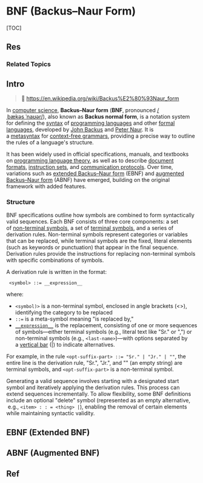 # BNF (Backus–Naur Form)

[TOC]



## Res
### Related Topics



## Intro
> 🔗 https://en.wikipedia.org/wiki/Backus%E2%80%93Naur_form

In [computer science](https://en.wikipedia.org/wiki/Computer_science "Computer science"), **Backus–Naur form** (**BNF**, pronounced [/ˌbækəs ˈnaʊər/](https://en.wikipedia.org/wiki/Help:IPA/English "Help:IPA/English")), also known as **Backus normal form**, is a notation system for defining the [syntax](https://en.wikipedia.org/wiki/Syntax_\(programming_languages\) "Syntax (programming languages)") of [programming languages](https://en.wikipedia.org/wiki/Programming_language "Programming language") and other [formal languages](https://en.wikipedia.org/wiki/Formal_language "Formal language"), developed by [John Backus](https://en.wikipedia.org/wiki/John_Backus "John Backus") and [Peter Naur](https://en.wikipedia.org/wiki/Peter_Naur "Peter Naur"). It is a [metasyntax](https://en.wikipedia.org/wiki/Metasyntax "Metasyntax") for [context-free grammars](https://en.wikipedia.org/wiki/Context-free_grammar "Context-free grammar"), providing a precise way to outline the rules of a language's structure.

It has been widely used in official specifications, manuals, and textbooks on [programming language theory](https://en.wikipedia.org/wiki/Programming_language_theory "Programming language theory"), as well as to describe [document formats](https://en.wikipedia.org/wiki/Document_format "Document format"), [instruction sets](https://en.wikipedia.org/wiki/Instruction_set "Instruction set"), and [communication protocols](https://en.wikipedia.org/wiki/Communication_protocol "Communication protocol"). Over time, variations such as [extended Backus–Naur form](https://en.wikipedia.org/wiki/Extended_Backus%E2%80%93Naur_form "Extended Backus–Naur form") (EBNF) and [augmented Backus–Naur form](https://en.wikipedia.org/wiki/Augmented_Backus%E2%80%93Naur_form "Augmented Backus–Naur form") (ABNF) have emerged, building on the original framework with added features.


### Structure
BNF specifications outline how symbols are combined to form syntactically valid sequences. Each BNF consists of three core components: a set of [non-terminal symbols](https://en.wikipedia.org/wiki/Nonterminal_symbol "Nonterminal symbol"), a set of [terminal symbols](https://en.wikipedia.org/wiki/Terminal_symbol "Terminal symbol"), and a series of derivation rules. Non-terminal symbols represent categories or variables that can be replaced, while terminal symbols are the fixed, literal elements (such as keywords or punctuation) that appear in the final sequence. Derivation rules provide the instructions for replacing non-terminal symbols with specific combinations of symbols.

A derivation rule is written in the format:
``` BNF
 <symbol> ::= __expression__
```

where:
- `<symbol)>` is a non-terminal symbol, enclosed in angle brackets (<>), identifying the category to be replaced
- `::=` is a meta-symbol meaning "is replaced by,"
- [`__expression__`](https://en.wikipedia.org/wiki/Expression_\(mathematics\) "Expression (mathematics)") is the replacement, consisting of one or more sequences of symbols—either terminal symbols (e.g., literal text like "Sr." or ",") or non-terminal symbols (e.g., `<last-name>`)—with options separated by a [vertical bar](https://en.wikipedia.org/wiki/Vertical_bar "Vertical bar") (|) to indicate alternatives.

For example, in the rule `<opt-suffix-part> ::= "Sr." | "Jr." | ""`, the entire line is the derivation rule, "Sr.", "Jr.", and "" (an empty string) are terminal symbols, and `<opt-suffix-part>` is a non-terminal symbol.

Generating a valid sequence involves starting with a designated start symbol and iteratively applying the derivation rules. This process can extend sequences incrementally. To allow flexibility, some BNF definitions include an optional "delete" symbol (represented as an empty alternative,  e.g., `<item> : : = <thing> |`), enabling the removal of certain elements while maintaining syntactic validity.



## EBNF (Extended BNF)



## ABNF (Augmented BNF)



## Ref
